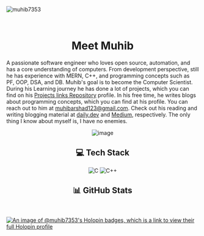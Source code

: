 <p align="left"> <img src="https://komarev.com/ghpvc/?username=muhib7353&label=Profile%20views&color=0e75b6&style=flat" alt="muhib7353" /> </p>
<br>
<h1 align="center">Meet Muhib</h1>

A passionate software engineer who loves open source, automation, and has a core understanding of computers. From development perspective, still he has experience with MERN, C++, and programming concepts such as PF, OOP, DSA, and DB. Muhib's goal is to become the Computer Scientist. During his Learning journey he has done a lot of projects, which you can find on his [Projects links Repository](https://github.com/muhibarshad/My-Project-Collection) profile. In his free time, he writes blogs about programming concepts, which you can find at his profile. You can reach out to him at muhibarshad123@gmail.com. Check out his reading and writing blogging material at [daily.dev](https://app.daily.dev/muhib7353) and [Medium](https://medium.com/@muhib7353), respectively.
The only thing I know about myself is, I have no enemies.

<p align="center">
  <img src="https://github.com/freekmurze/freekmurze/blob/master/dino.gif" alt="image">
</p>
 <h2 align="center">💻 Tech Stack</h2>

<p align="center">
  
  <img src="https://img.shields.io/badge/c-%2300599C.svg?style=flat&logo=c&logoColor=white" alt="C">
  <img src="https://img.shields.io/badge/c++-%2300599C.svg?style=flat&logo=c%2B%2B&logoColor=white" alt="C++">
  

</p>

 <h2 align="center">📊 GitHub Stats</h2>

<p align="center">
<img src="https://github-readme-stats.vercel.app/api?username=muhibarshad&amp;theme=tokyonight&amp;hide_border=false&amp;include_all_commits=false&amp;count_private=false" alt="">
<img src="https://github-readme-streak-stats.herokuapp.com/?user=muhibarshad&amp;theme=tokyonight&amp;hide_border=false" alt="">
<img src="https://github-readme-stats.vercel.app/api/top-langs/?username=muhibarshad&amp;theme=tokyonight&amp;hide_border=false&amp;include_all_commits=false&amp;count_private=false&amp;layout=compact" alt="">






  
</p>

[![An image of @muhib7353's Holopin badges, which is a link to view their full Holopin profile](https://holopin.me/muhib7353)](https://holopin.io/@muhib7353)
